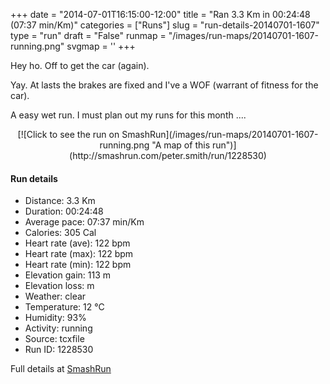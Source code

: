 +++
date = "2014-07-01T16:15:00-12:00"
title = "Ran 3.3 Km in 00:24:48 (07:37 min/Km)"
categories = ["Runs"]
slug = "run-details-20140701-1607"
type = "run"
draft = "False"
runmap = "/images/run-maps/20140701-1607-running.png"
svgmap = '<polyline points="54 3, 54 3, 59 4, 60 1, 58 2, 58 0, 54 2, 47 10, 43 15, 17 39, 33 49, 35 50, 45 53, 57 56, 63 74, 60 85, 82 92, 83 95, 77 99, 79 100, 76 96, 78 91">'
+++

Hey ho. Off to get the car (again). 

Yay. At lasts the brakes are fixed and I've a WOF (warrant of fitness for the car). 

A easy wet run. I must plan out my runs for this month ....



<!--more-->

<center>
[![Click to see the run on SmashRun](/images/run-maps/20140701-1607-running.png "A map of this run")](http://smashrun.com/peter.smith/run/1228530)
</center>

#### Run details

* Distance: 3.3 Km
* Duration: 00:24:48
* Average pace: 07:37 min/Km
* Calories: 305 Cal
* Heart rate (ave): 122 bpm
* Heart rate (max): 122 bpm
* Heart rate (min): 122 bpm
* Elevation gain: 113 m
* Elevation loss:  m
* Weather: clear
* Temperature: 12 &deg;C
* Humidity: 93%
* Activity: running
* Source: tcxfile
* Run ID: 1228530

Full details at [SmashRun](http://smashrun.com/peter.smith/run/1228530)